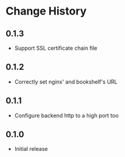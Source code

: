 Change History
==============

0.1.3
-----
 - Support SSL certificate chain file

0.1.2
-----
 - Correctly set nginx' and bookshelf's URL

0.1.1
-----
 - Configure backend http to a high port too

0.1.0
-----
 - Initial release
